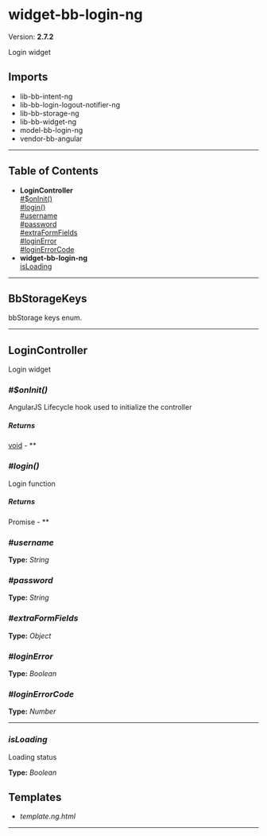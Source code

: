 # widget-bb-login-ng


Version: **2.7.2**

Login widget

## Imports

* lib-bb-intent-ng
* lib-bb-login-logout-notifier-ng
* lib-bb-storage-ng
* lib-bb-widget-ng
* model-bb-login-ng
* vendor-bb-angular

---

## Table of Contents
- **LoginController**<br/>    <a href="#LoginController_$onInit">#$onInit()</a><br/>    <a href="#LoginController_login">#login()</a><br/>    <a href="#LoginController_username">#username</a><br/>    <a href="#LoginController_password">#password</a><br/>    <a href="#LoginController_extraFormFields">#extraFormFields</a><br/>    <a href="#LoginController_loginError">#loginError</a><br/>    <a href="#LoginController_loginErrorCode">#loginErrorCode</a><br/>
- **widget-bb-login-ng**<br/>    <a href="#widget-bb-login-ngisLoading">isLoading</a><br/>

---

## BbStorageKeys

bbStorage keys enum.

---

## LoginController

Login widget

### <a name="LoginController_$onInit"></a>*#$onInit()*

AngularJS Lifecycle hook used to initialize the controller

##### Returns

[void](#void) - **

### <a name="LoginController_login"></a>*#login()*

Login function

##### Returns

Promise - **
### <a name="LoginController_username"></a>*#username*


**Type:** *String*

### <a name="LoginController_password"></a>*#password*


**Type:** *String*

### <a name="LoginController_extraFormFields"></a>*#extraFormFields*


**Type:** *Object*

### <a name="LoginController_loginError"></a>*#loginError*


**Type:** *Boolean*

### <a name="LoginController_loginErrorCode"></a>*#loginErrorCode*


**Type:** *Number*


---
### <a name="widget-bb-login-ngisLoading"></a>*isLoading*

Loading status

**Type:** *Boolean*


## Templates

* *template.ng.html*

---
